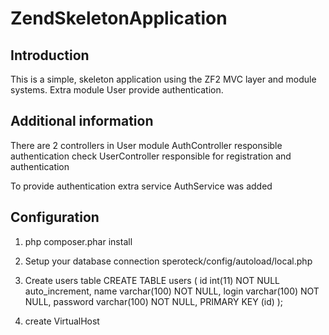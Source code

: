ZendSkeletonApplication
=======================

Introduction
------------

This is a simple, skeleton application using the ZF2 MVC layer and module
systems. Extra module User provide authentication.


Additional information
----------------------

There are 2 controllers in User module
AuthController responsible authentication check
UserController responsible for registration and authentication

To provide authentication extra service AuthService was added

Configuration
-------------

1) php composer.phar install

2) Setup your database connection
    speroteck/config/autoload/local.php

3) Create users table
    CREATE TABLE users (
     id int(11) NOT NULL auto_increment,
     name varchar(100) NOT NULL,
     login varchar(100) NOT NULL,
     password varchar(100) NOT NULL,
     PRIMARY KEY (id)
    );

4) create VirtualHost